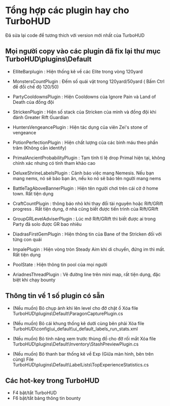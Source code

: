 # Tổng hợp các plugin hay cho TurboHUD
Đã sửa lại code để tương thích với version mới nhất của TurboHUD



Mọi người copy vào các plugin đã fix lại thư mục TurboHUD\plugins\Default
------------
+ ElliteBarplugin : Hiện thống kê về các Elite trong vòng 120yard


+ MonstersCountPlugin : Đếm số quái vật trong 120yard/50yard ( Bấm Ctrl để đổi chế độ 120/50)


+ PartyCooldownsPlugin : Hiện Cooldowns của Ignore Pain và Land of Death của đồng đội


+ StrickenPlugin : Hiện số stack của Stricken của mình và đồng đội khi đánh Greater Rift Guardian


+ HuntersVengeancePlugin : Hiện tác dụng của viên Zei's stone of vengeance 


+ PotionPerfectionPlugin : Hiện chất lượng của các bình máu theo phần trăm (Không cần identify)


+ PrimalAncientProbabilityPlugin : Tạm tính tỉ lệ drop Primal hiện tại, không chính xác nhưng có tính tham khảo cao


+ DeluxeShrineLabelsPlugin : Cảnh báo việc mang Nemesis. Nếu bạn mang nems, nó sẽ bảo bạn ăn, nếu ko nó sẽ báo tên người mang nems


+ BattleTagAboveBannerPlugin : Hiện tên người chơi trên cái cờ ở home town. Rất tiện dụng


+ CraftCountPlugin : thông báo nhỏ khi thay đổi tài nguyên hoặc Rift/GRift progress . Rất tiện dụng, ở nhà cũng biết được tiến trình của Rift/GRift


+ GroupGRLevelAdviserPlugin : Lúc mở Rift/GRift thì biết được ai trong Party đã solo được GR bao nhiêu


+ DiadrasFirstGemPlugin : Hiện thông tin của Bane of the Stricken đối với từng con quái


+ ImpalePlugin : Hiện vòng tròn Steady Aim khi di chuyển, đứng im thì mất. Rất tiện dụng


+ PoolState : Hiện thông tin pool của mọi người


+ AriadnesThreadPlugin : Vẽ đường line trên mini map, rất tiện dụng, đặc biệt khi chạy bounty







Thông tin về 1 số plugin có sẵn
------------

+ (Nếu muốn) Bỏ chụp ảnh khi lên level cho đỡ chật ổ 
Xóa file TurboHUD\plugins\Default\ParagonCapturePlugin.cs

+ (Nếu muốn) Bỏ cái khung thống kê dưới cùng bên phải 
Xóa file TurboHUD\config\ui_default\ui_default_labels_run_stats.xml 

 
+ (Nếu muốn) Bỏ tính năng xem trước thùng đồ cho đỡ rối mắt 
Xóa file TurboHUD\plugins\Default\Inventory\StashPreviewPlugin.cs

+ (Nếu muốn) Bỏ thanh bar thống kê về Exp (Giữa màn hình, bên trên cùng) 
File TurboHUD\plugins\Default\LabelLists\TopExperienceStatistics.cs


Các hot-key trong TurboHUD
------------
+ F4 bật/tắt TurboHUD
+ F6  bật/tắt bảng thông tin bounty





